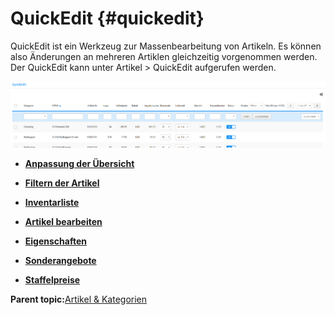 # QuickEdit {#quickedit}

QuickEdit ist ein Werkzeug zur Massenbearbeitung von Artikeln. Es können also Änderungen an mehreren Artiklen gleichzeitig vorgenommen werden. Der QuickEdit kann unter Artikel \> QuickEdit aufgerufen werden.

![](Bilder/Abb128_QuickEdit.png "QuickEdit")

-   **[Anpassung der Übersicht](8_10_1_AnpassungDerUebersicht.md)**  

-   **[Filtern der Artikel](8_10_2_FilternDerArtikel.md)**  

-   **[Inventarliste](8_10_3_Inventarliste.md)**  

-   **[Artikel bearbeiten](8_10_4_ArtikelBearbeiten.md)**  

-   **[Eigenschaften](8_10_5_Eigenschaften.md)**  

-   **[Sonderangebote](8_10_6_Sonderangebote.md)**  

-   **[Staffelpreise](8_10_7_Staffelpreise.md)**  


**Parent topic:**[Artikel & Kategorien](8_Artikel_UND_Kategorien.md)

